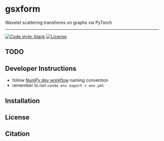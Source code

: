 # gsxform
 Wavelet scattering transforms on graphs via PyTorch
 
 ---
 
 [![Code style: black](https://img.shields.io/badge/code%20style-black-000000.svg)](https://github.com/psf/black)
 [![License](https://img.shields.io/badge/License-BSD_3--Clause-blue.svg)](https://opensource.org/licenses/BSD-3-Clause)
 
 
## TODO

## Developer Instructions
* follow [NumPy dev
  workflow](https://numpy.org/doc/1.14/dev/gitwash/development_workflow.html) naming convention
* remember to run `conda env export > env.yml` 
 
 
## Installation

## License 

## Citation 

